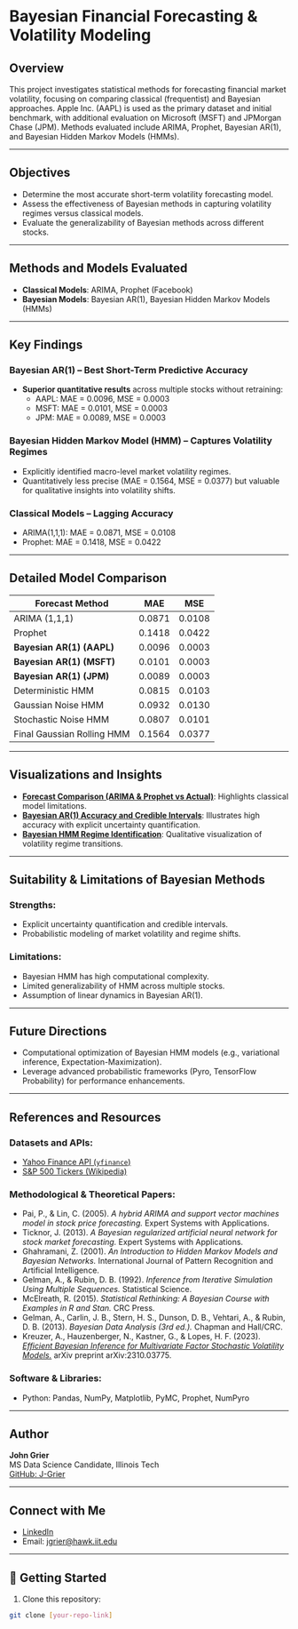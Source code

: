 # Bayesian Financial Forecasting & Volatility Modeling

## Overview
This project investigates statistical methods for forecasting financial market volatility, focusing on comparing classical (frequentist) and Bayesian approaches. Apple Inc. (AAPL) is used as the primary dataset and initial benchmark, with additional evaluation on Microsoft (MSFT) and JPMorgan Chase (JPM). Methods evaluated include ARIMA, Prophet, Bayesian AR(1), and Bayesian Hidden Markov Models (HMMs).

---

## Objectives
- Determine the most accurate short-term volatility forecasting model.
- Assess the effectiveness of Bayesian methods in capturing volatility regimes versus classical models.
- Evaluate the generalizability of Bayesian methods across different stocks.

---

## Methods and Models Evaluated
- **Classical Models**: ARIMA, Prophet (Facebook)
- **Bayesian Models**: Bayesian AR(1), Bayesian Hidden Markov Models (HMMs)

---

## Key Findings
### Bayesian AR(1) – Best Short-Term Predictive Accuracy
- **Superior quantitative results** across multiple stocks without retraining:
  - AAPL: MAE = 0.0096, MSE = 0.0003
  - MSFT: MAE = 0.0101, MSE = 0.0003
  - JPM: MAE = 0.0089, MSE = 0.0003

### Bayesian Hidden Markov Model (HMM) – Captures Volatility Regimes
- Explicitly identified macro-level market volatility regimes.
- Quantitatively less precise (MAE = 0.1564, MSE = 0.0377) but valuable for qualitative insights into volatility shifts.

### Classical Models – Lagging Accuracy
- ARIMA(1,1,1): MAE = 0.0871, MSE = 0.0108
- Prophet: MAE = 0.1418, MSE = 0.0422

---

## Detailed Model Comparison

| Forecast Method                    | MAE    | MSE    |
|------------------------------------|--------|--------|
| ARIMA (1,1,1)                      | 0.0871 | 0.0108 |
| Prophet                            | 0.1418 | 0.0422 |
| **Bayesian AR(1) (AAPL)**          | 0.0096 | 0.0003 |
| **Bayesian AR(1) (MSFT)**          | 0.0101 | 0.0003 |
| **Bayesian AR(1) (JPM)**           | 0.0089 | 0.0003 |
| Deterministic HMM                  | 0.0815 | 0.0103 |
| Gaussian Noise HMM                 | 0.0932 | 0.0130 |
| Stochastic Noise HMM               | 0.0807 | 0.0101 |
| Final Gaussian Rolling HMM         | 0.1564 | 0.0377 |

---

## Visualizations and Insights
- **[Forecast Comparison (ARIMA & Prophet vs Actual)](assets/rolling_ARIMA_prophet_AAPL.png)**: Highlights classical model limitations. 
- **[Bayesian AR(1) Accuracy and Credible Intervals](assets/AR1_credible_intervals.png)**: Illustrates high accuracy with explicit uncertainty quantification.
- **[Bayesian HMM Regime Identification](assets/rolling_HMM_forecast_vs_actual.png)**: Qualitative visualization of volatility regime transitions.

---

## Suitability & Limitations of Bayesian Methods
### Strengths:
- Explicit uncertainty quantification and credible intervals.
- Probabilistic modeling of market volatility and regime shifts.

### Limitations:
- Bayesian HMM has high computational complexity.
- Limited generalizability of HMM across multiple stocks.
- Assumption of linear dynamics in Bayesian AR(1).

---

## Future Directions
- Computational optimization of Bayesian HMM models (e.g., variational inference, Expectation-Maximization).
- Leverage advanced probabilistic frameworks (Pyro, TensorFlow Probability) for performance enhancements.

---

## References and Resources

### Datasets and APIs:
- [Yahoo Finance API (`yfinance`)](https://github.com/ranaroussi/yfinance)
- [S&P 500 Tickers (Wikipedia)](https://en.wikipedia.org/wiki/List_of_S%26P_500_companies)

### Methodological & Theoretical Papers:
- Pai, P., & Lin, C. (2005). *A hybrid ARIMA and support vector machines model in stock price forecasting.* Expert Systems with Applications.
- Ticknor, J. (2013). *A Bayesian regularized artificial neural network for stock market forecasting.* Expert Systems with Applications.
- Ghahramani, Z. (2001). *An Introduction to Hidden Markov Models and Bayesian Networks.* International Journal of Pattern Recognition and Artificial Intelligence.
- Gelman, A., & Rubin, D. B. (1992). *Inference from Iterative Simulation Using Multiple Sequences.* Statistical Science.
- McElreath, R. (2015). *Statistical Rethinking: A Bayesian Course with Examples in R and Stan.* CRC Press.
- Gelman, A., Carlin, J. B., Stern, H. S., Dunson, D. B., Vehtari, A., & Rubin, D. B. (2013). *Bayesian Data Analysis (3rd ed.).* Chapman and Hall/CRC.
- Kreuzer, A., Hauzenberger, N., Kastner, G., & Lopes, H. F. (2023). [*Efficient Bayesian Inference for Multivariate Factor Stochastic Volatility Models.*](https://arxiv.org/pdf/2310.03775) arXiv preprint arXiv:2310.03775.

### Software & Libraries:
- Python: Pandas, NumPy, Matplotlib, PyMC, Prophet, NumPyro

---

## Author
**John Grier**  
MS Data Science Candidate, Illinois Tech  
[GitHub: J-Grier](https://github.com/J-Grier)

---

## Connect with Me
- [LinkedIn](https://www.linkedin.com/in/john-grier/)
- Email: jgrier@hawk.iit.edu

---

## 🚀 Getting Started
1. Clone this repository:
```bash
git clone [your-repo-link]
